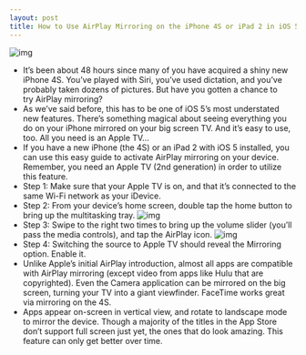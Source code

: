 ```yaml
---
layout: post
title: How to Use AirPlay Mirroring on the iPhone 4S or iPad 2 in iOS 5
---
```

![img](http://media.idownloadblog.com/wp-content/uploads/2011/10/Screen-Shot-2011-10-05-at-10.25.18-PM-e1317879947369.png)
* It’s been about 48 hours since many of you have acquired a shiny new iPhone 4S. You’ve played with Siri, you’ve used dictation, and you’ve probably taken dozens of pictures. But have you gotten a chance to try AirPlay mirroring?
* As we’ve said before, this has to be one of iOS 5’s most understated new features. There’s something magical about seeing everything you do on your iPhone mirrored on your big screen TV. And it’s easy to use, too. All you need is an Apple TV…
* If you have a new iPhone (the 4S) or an iPad 2 with iOS 5 installed, you can use this easy guide to activate AirPlay mirroring on your device. Remember, you need an Apple TV (2nd generation) in order to utilize this feature.
* Step 1: Make sure that your Apple TV is on, and that it’s connected to the same Wi-Fi network as your iDevice.
* Step 2: From your device’s home screen, double tap the home button to bring up the multitasking tray.
![img](http://media.idownloadblog.com/wp-content/uploads/2011/10/Photo-Oct-15-3-42-37-PM-e1318722019671.png)
* Step 3: Swipe to the right two times to bring up the volume slider (you’ll pass the media controls), and tap the AirPlay icon.
![img](http://media.idownloadblog.com/wp-content/uploads/2011/10/Photo-Oct-15-3-43-00-PM-e1318722114476.png)
* Step 4: Switching the source to Apple TV should reveal the Mirroring option. Enable it.
* Unlike Apple’s initial AirPlay introduction, almost all apps are compatible with AirPlay mirroring (except video from apps like Hulu that are copyrighted). Even the Camera application can be mirrored on the big screen, turning your TV into a giant viewfinder. FaceTime works great via mirroring on the 4S.
* Apps appear on-screen in vertical view, and rotate to landscape mode to mirror the device. Though a majority of the titles in the App Store don’t support full screen just yet, the ones that do look amazing. This feature can only get better over time.

